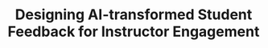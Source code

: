 ---
layout: project-detail
title: "Designing AI-transformed Student Feedback for Instructor Engagement"
content: "Student Evaluations of Teaching (SET) are crucial for improving education quality, but many instructors avoid or minimally engage with them due to cognitive and emotional costs. This research investigates how to redesign SET reports using language models to increase instructor engagement while protecting their wellbeing..."
image: "debug.png"
alt: "Mockup of redesigned teaching evaluation interface showing different views"
collaborator: "Collaborated with [Names]"
advisor: "Advised by Gary Hsieh, Chirag Shah, David McDonald"
permalink: /projects/:title
---
